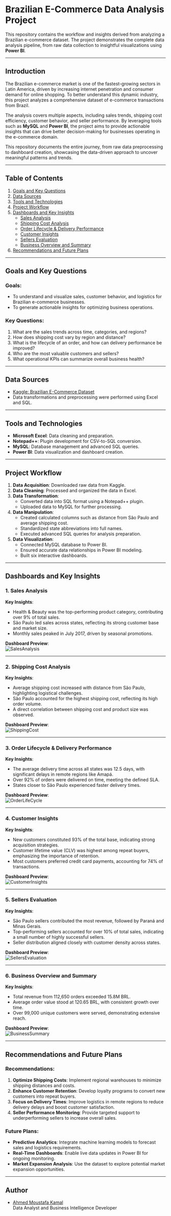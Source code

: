 # Brazilian E-Commerce Data Analysis Project

This repository contains the workflow and insights derived from analyzing a Brazilian e-commerce dataset. The project demonstrates the complete data analysis pipeline, from raw data collection to insightful visualizations using **Power BI**.

---

## Introduction

The Brazilian e-commerce market is one of the fastest-growing sectors in Latin America, driven by increasing internet penetration and consumer demand for online shopping. To better understand this dynamic industry, this project analyzes a comprehensive dataset of e-commerce transactions from Brazil. 

The analysis covers multiple aspects, including sales trends, shipping cost efficiency, customer behavior, and seller performance. By leveraging tools such as **MySQL** and **Power BI**, the project aims to provide actionable insights that can drive better decision-making for businesses operating in the e-commerce domain. 

This repository documents the entire journey, from raw data preprocessing to dashboard creation, showcasing the data-driven approach to uncover meaningful patterns and trends.

---

## Table of Contents

1. [Goals and Key Questions](#goals-and-key-questions)
2. [Data Sources](#data-sources)
3. [Tools and Technologies](#tools-and-technologies)
4. [Project Workflow](#project-workflow)
5. [Dashboards and Key Insights](#dashboards-and-key-insights)
   - [Sales Analysis](#sales-analysis)
   - [Shipping Cost Analysis](#shipping-cost-analysis)
   - [Order Lifecycle & Delivery Performance](#order-lifecycle--delivery-performance)
   - [Customer Insights](#customer-insights)
   - [Sellers Evaluation](#sellers-evaluation)
   - [Business Overview and Summary](#business-overview-and-summary)
6. [Recommendations and Future Plans](#recommendations-and-future-plans)

---

## Goals and Key Questions

### Goals:
- To understand and visualize sales, customer behavior, and logistics for Brazilian e-commerce businesses.
- To generate actionable insights for optimizing business operations.

### Key Questions:
1. What are the sales trends across time, categories, and regions?
2. How does shipping cost vary by region and distance?
3. What is the lifecycle of an order, and how can delivery performance be improved?
4. Who are the most valuable customers and sellers?
5. What operational KPIs can summarize overall business health?

---

## Data Sources

- [Kaggle: Brazilian E-Commerce Dataset](https://www.kaggle.com/datasets/olistbr/brazilian-ecommerce)
- Data transformations and preprocessing were performed using Excel and SQL.

---

## Tools and Technologies

- **Microsoft Excel**: Data cleaning and preparation.
- **Notepad++**: Plugin development for CSV-to-SQL conversion.
- **MySQL**: Database management and advanced SQL queries.
- **Power BI**: Data visualization and dashboard creation.

---

## Project Workflow

1. **Data Acquisition**: Downloaded raw data from Kaggle.
2. **Data Cleaning**: Processed and organized the data in Excel.
3. **Data Transformation**:
   - Converted data into SQL format using a Notepad++ plugin.
   - Uploaded data to MySQL for further processing.
4. **Data Manipulation**:
   - Created calculated columns such as distance from São Paulo and average shipping cost.
   - Standardized state abbreviations into full names.
   - Executed advanced SQL queries for analysis preparation.
5. **Data Visualization**:
   - Connected MySQL database to Power BI.
   - Ensured accurate data relationships in Power BI modeling.
   - Built six interactive dashboards.

---

## Dashboards and Key Insights

### 1. Sales Analysis

**Key Insights**:
- Health & Beauty was the top-performing product category, contributing over 9% of total sales.
- São Paulo led sales across states, reflecting its strong customer base and market size.
- Monthly sales peaked in July 2017, driven by seasonal promotions.

**Dashboard Preview**:  
![SalesAnalysis](Dashboards/SalesAnalysis.png)

---

### 2. Shipping Cost Analysis

**Key Insights**:
- Average shipping cost increased with distance from São Paulo, highlighting logistical challenges.
- São Paulo accounted for the highest shipping cost, reflecting its high order volume.
- A direct correlation between shipping cost and product size was observed.

**Dashboard Preview**:  
![ShippingCost](Dashboards/ShippingCost.png)

---

### 3. Order Lifecycle & Delivery Performance

**Key Insights**:
- The average delivery time across all states was 12.5 days, with significant delays in remote regions like Amapá.
- Over 92% of orders were delivered on time, meeting the defined SLA.
- States closer to São Paulo experienced faster delivery times.

**Dashboard Preview**:  
![OrderLifeCycle](Dashboards/OrderLifeCycle.png)

---

### 4. Customer Insights

**Key Insights**:
- New customers constituted 93% of the total base, indicating strong acquisition strategies.
- Customer lifetime value (CLV) was highest among repeat buyers, emphasizing the importance of retention.
- Most customers preferred credit card payments, accounting for 74% of transactions.

**Dashboard Preview**:  
![CustomerInsights](Dashboards/CustomerInsights.png)

---

### 5. Sellers Evaluation

**Key Insights**:
- São Paulo sellers contributed the most revenue, followed by Paraná and Minas Gerais.
- Top-performing sellers accounted for over 10% of total sales, indicating a small number of highly successful sellers.
- Seller distribution aligned closely with customer density across states.

**Dashboard Preview**:  
![SellersEvaluation](Dashboards/SellersEvaluation.png)

---

### 6. Business Overview and Summary

**Key Insights**:
- Total revenue from 112,650 orders exceeded 15.8M BRL.
- Average order value stood at 120.65 BRL, with consistent growth over time.
- Over 99,000 unique customers were served, demonstrating extensive reach.

**Dashboard Preview**:  
![BusinessSummary](Dashboards/BusinessSummary.png)

---

## Recommendations and Future Plans

### Recommendations:
1. **Optimize Shipping Costs**: Implement regional warehouses to minimize shipping distances and costs.
2. **Enhance Customer Retention**: Develop loyalty programs to convert new customers into repeat buyers.
3. **Focus on Delivery Times**: Improve logistics in remote regions to reduce delivery delays and boost customer satisfaction.
4. **Seller Performance Monitoring**: Provide targeted support to underperforming sellers to increase overall sales.

### Future Plans:
- **Predictive Analytics**: Integrate machine learning models to forecast sales and logistics requirements.
- **Real-Time Dashboards**: Enable live data updates in Power BI for ongoing monitoring.
- **Market Expansion Analysis**: Use the dataset to explore potential market expansion opportunities.

---

## Author

- [Ahmed Moustafa Kamal](https://github.com/ahmedmoustafa31)  
  Data Analyst and Business Intelligence Developer
